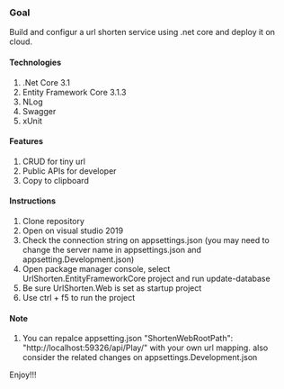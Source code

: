 ### Goal
Build and configur a url shorten service using .net core and deploy it on cloud.

#### Technologies
1. .Net Core 3.1
2. Entity Framework Core 3.1.3
3. NLog
4. Swagger
5. xUnit


#### Features
1. CRUD for tiny url
2. Public APIs for developer
3. Copy to clipboard

#### Instructions
1. Clone repository
2. Open on visual studio 2019
3. Check the connection string on appsettings.json (you may need to change the server name in appsettings.json and appsetting.Development.json)
4. Open package manager console, select UrlShorten.EntityFrameworkCore project and run update-database
5. Be sure UrlShorten.Web is set as startup project
6. Use ctrl + f5 to run the project

#### Note
1. You can repalce appsetting.json "ShortenWebRootPath": "http://localhost:59326/api/Play/" with your own url mapping. also consider the related changes on appsettings.Development.json

Enjoy!!!

